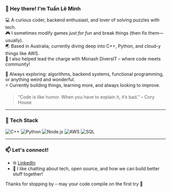 ### 👋 Hey there! I'm Tuấn Lê Minh

💻 A curious coder, backend enthusiast, and lover of solving puzzles with tech.  
🎮 I sometimes modify games *just for fun* and break things (then fix them—usually).  
🌏 Based in Australia, currently diving deep into C++, Python, and cloud-y things like AWS.  
🌊 I also helped lead the charge with Monash DiversIT – where code meets community!  

🧠 Always exploring: algorithms, backend systems, functional programming, or anything weird and wonderful.  
⚡ Currently building things, learning more, and always looking to improve.

> “Code is like humor. When you have to explain it, it’s bad.” – Cory House

---

### 🔧 Tech Stack
![C++](https://img.shields.io/badge/C++-00599C?style=flat&logo=c%2B%2B&logoColor=white)
![Python](https://img.shields.io/badge/Python-3670A0?style=flat&logo=python&logoColor=ffdd54)
![Node.js](https://img.shields.io/badge/Node.js-339933?style=flat&logo=node.js&logoColor=white)
![AWS](https://img.shields.io/badge/AWS-232F3E?style=flat&logo=amazonaws&logoColor=white)
![SQL](https://img.shields.io/badge/SQL-4479A1?style=flat&logo=mysql&logoColor=white)

---

### 📫 Let's connect!
- 🌐 [LinkedIn](https://www.linkedin.com/in/your-link)  
- 🧠 I like chatting about tech, open source, and how we can build better stuff together!

Thanks for stopping by – may your code compile on the first try 🚀
